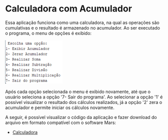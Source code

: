 # Calculadora com Acumulador

Essa aplicação funciona como uma calculadora, na qual as operações são cumulativas e o resultado é armazenado no acumulador. Ao ser executado o programa, o menu de opções é exibido:

![Menu](./menu_calculadora.PNG)

Após cada opção selecionada o menu é exibido novamente, até que o usuário seleciona a opção '7- Sair do programa'. Ao selecionar a opção '1' é possível visualizar o resultado dos cálculos realizados, já a opção '2' zera o acumulador e permite iniciar os cálculos novamente.


A seguir, é possível visualizar o código da aplicação e fazer download do arquivo em formato compatível com o software Mars:
* [Calculadora](./calculadora.asm)
